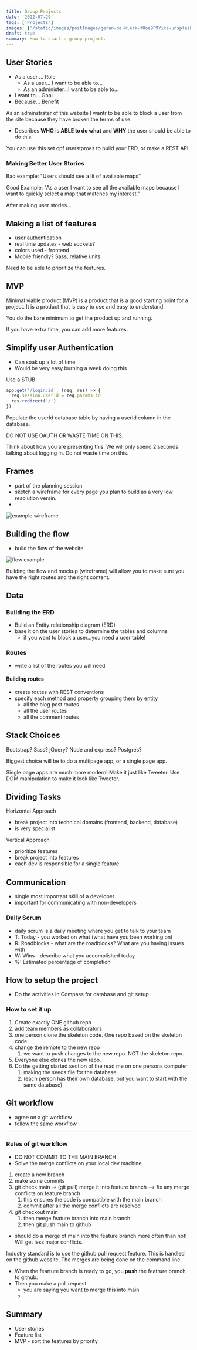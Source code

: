```yaml
---
title: Group Projects
date: '2022-07-29'
tags: ['Projects']
images: ['/static/images/postImages/geran-de-klerk-f0oe9P9Yixs-unsplash.jpg']
draft: true
summary: How to start a group project.
---
```


## User Stories

- As a user ... Role
  - As a user... I want to be able to...
  - As an administer...I want to be able to...
- I want to... Goal
- Because... Benefit

As an adminstrater of this website I wantr to be able to block a user from the site because they have broken the terms of use.

- Describes **WHO** is **ABLE to do what** and **WHY** the user should be able to do this.

You can use this set opf userstproes to build your ERD, or make a REST API.

### Making Better User Stories

Bad example: "Users should see a lit of available maps"

Good Example: "As a user I want to see all the available maps because I want to quickly select a map that matches my interest."

After making user stories...

## Making a list of features

- user authentication
- real time updates - web sockets?
- colors used - frontend
- Mobile friendly? Sass, relative units

Need to be able to prioritize the features.

## MVP

Minimal viable product (MVP) is a product that is a good starting point for a project. It is a product that is easy to use and easy to understand.

You do the bare minimum to get the product up and running.

If you have extra time, you can add more features.

## Simplify user Authentication

- Can soak up a lot of time
- Would be very easy burning a week doing this

Use a STUB

```js
app.get('/login:id', (req, res) => {
  req.session.userId = req.params.id
  res.redirect('/')
})
```

Populate the userId database table by having a userId column in the database.

DO NOT USE OAUTH OR WASTE TIME ON THIS.

Think about how you are presenting this. We will only spend 2 seconds talking about logging in. Do not waste time on this.

## Frames

- part of the planning session
- sketch a wireframe for every page you plan to build as a very low resolution versin.
-

![example wireframe](https://www.comentum.com/images/wireframes-sample/ecommerce/home.png)

## Building the flow

- build the flow of the website

![flow example](https://assets.justinmind.com/wp-content/uploads/2020/08/user-flows-ecommerce.png)

Building the flow and mockup (wireframe) will allow you to make sure you have the right routes and the right content.

## Data

### Building the ERD

- Build an Entity relationship diagram (ERD)
- base it on the user stories to determine the tables and columns
  - if you want to block a user...you need a user table!

### Routes

- write a list of the routes you will need

#### Building routes

- create routes with REST conventions
- specify each method and property grouping them by entity
  - all the blog post routes
  - all the user routes
  - all the comment routes

## Stack Choices

Bootstrap? Sass? jQuery? Node and express? Postgres?

Biggest choice will be to do a multipage app, or a single page app.

Single page apps are much more modern! Make it just like Tweeter. Use DOM manipulation to make it look like Tweeter.

## Dividing Tasks

Horizontal Approach

- break project into technical domains (frontend, backend, database)
- is very specialist

Vertical Approach

- prioritize features
- break project into features
- each dev is responsible for a single feature

## Communication

- single most important skill of a developer
- important for communicating with non-developers

### Daily Scrum

- daily scrum is a daily meeting where you get to talk to your team
- T: Today - you worked on what (what have you been working on)
- R: Roadblocks - what are the roadblocks? What are you having issues with
- W: Wins - describe what you accomplished today
- %: Estimated percentage of completion

## How to setup the project

- Do the activities in Compass for database and git setup

### How to set it up

1. Create exactly ONE github repo
2. add team members as collaborators
3. one person clone the skeleton code. One repo based on the skeleton code
4. change the remote to the new repo
   1. we want to push changes to the new repo. NOT the skeleton repo.
5. Everyone else clones the new repo.
6. Do the getting started section of the read me on one persons computer
   1. making the seeds file for the database
   2. (each person has their own database, but you want to start with the same database)

## Git workflow

- agree on a git workflow
- follow the same workflow

---

### Rules of git workflow

- DO NOT COMMIT TO THE MAIN BRANCH
- Solve the merge conflicts on your local dev machine

1. create a new branch
2. make some commits
3. git check main -> (git pull) merge it into feature branch --> fix any merge conflicts on feature branch
   1. this ensures the code is compatible with the main branch
   2. commit after all the merge conflicts are resolved
4. git checkout main
   1. then merge feature branch into main branch
   2. then git push main to github

- should do a merge of main into the feature branch more often than not! Will get less major conflicts.

Industry standard is to use the github pull request feature. This is handled on the github website. The merges are being done on the command line.

- When the fearture branch is ready to go, you **push** the featrure branch to github.
- Then you make a pull request.
  - you are saying you want to merge this into main
  -

## Summary

- User stories
- Feature list
- MVP - sort the features by priority
